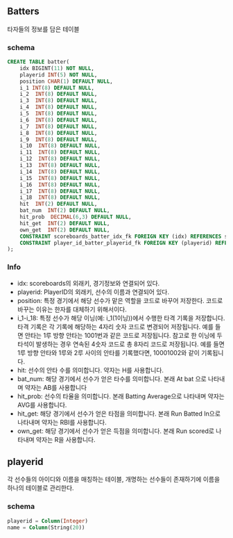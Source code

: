 ## Batters

타자들의 정보를 담은 테이블

### schema

```sql
CREATE TABLE batter(
    idx BIGINT(11) NOT NULL,
    playerid INT(5) NOT NULL,
    position CHAR(1) DEFAULT NULL,
    i_1 INT(8) DEFAULT NULL,
    i_2  INT(8) DEFAULT NULL,
    i_3  INT(8) DEFAULT NULL,
    i_4  INT(8) DEFAULT NULL,
    i_5  INT(8) DEFAULT NULL,
    i_6  INT(8) DEFAULT NULL,
    i_7  INT(8) DEFAULT NULL,
    i_8  INT(8) DEFAULT NULL,
    i_9  INT(8) DEFAULT NULL,
    i_10  INT(8) DEFAULT NULL,
    i_11  INT(8) DEFAULT NULL,
    i_12  INT(8) DEFAULT NULL,
    i_13  INT(8) DEFAULT NULL,
    i_14  INT(8) DEFAULT NULL,
    i_15  INT(8) DEFAULT NULL,
    i_16  INT(8) DEFAULT NULL,
    i_17  INT(8) DEFAULT NULL,
    i_18  INT(8) DEFAULT NULL,
    hit  INT(2) DEFAULT NULL,
    bat_num  INT(2) DEFAULT NULL,
    hit_prob  DECIMAL(6,3) DEFAULT NULL,
    hit_get  INT(2) DEFAULT NULL,
    own_get  INT(2) DEFAULT NULL,
    CONSTRAINT scoreboards_batter_idx_fk FOREIGN KEY (idx) REFERENCES scoreboard (idx),
    CONSTRAINT player_id_batter_playerid_fk FOREIGN KEY (playerid) REFERENCES player_id (playerid)
);
```

### Info

- idx: scoreboards의 외래키, 경기정보와 연결되어 있다.
- playerid: PlayerID의 외래키, 선수의 이름과 연결되어 있다.
- position: 특정 경기에서 해당 선수가 맡은 역할을 코드로 바꾸어 저장한다. 코드로 바꾸는 이유는 한자를 대체하기 위해서이다. 
- i_1-i_18: 특정 선수가 해당 이닝(예: i_1(1이닝))에서 수행한 타격 기록을 저장합니다. 타격 기록은 각 기록에 해당하는 4자리 숫자 코드로 변경되어 저장됩니다. 예를 들면 안타는 1루 방향 안타는 1001번과 같은 코드로 저장됩니다. 참고로 한 이닝에 두 타석이 발생하는 경우 연속된 4숫자 코드로 총 8자리 코드로 저장됩니다. 예를 들면 1루 방향 안타와 1루와 2루 사이의 안타를 기록했다면, 10001002와 같이 기록됩니다.
- hit: 선수의 안타 수를 의미합니다. 약자는 H를 사용합니다.
- bat_num: 해당 경기에서 선수가 얻은 타수를 의미합니다. 본래 At bat 으로 나타내며 약자는 AB를 사용합니다
- hit_prob: 선수의 타율을 의미합니다. 본래 Batting Average으로 나타내며 약자는 AVG를 사용합니다.
- hit_get: 해당 경기에서 선수가 얻은 타점을 의미합니다. 본래 Run Batted In으로 나타내며 약자는 RBI를 사용합니다.
- own_get: 해당 경기에서 선수가 얻은 득점을 의미합니다. 본래 Run scored로 나타내며 약자는 R을 사용합니다. 

## playerid

각 선수들의 아이디와 이름을 매칭하는 테이블, 개명하는 선수들이 존재하기에 이름을 하나의 테이블로 관리한다.

### schema

```sql
playerid = Column(Integer)
name = Column(String(20))
```


